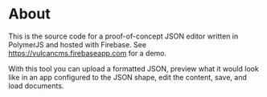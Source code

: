 # About
This is the source code for a proof-of-concept JSON editor written in PolymerJS and hosted with Firebase. See https://vulcancms.firebaseapp.com for a demo.

With this tool you can upload a formatted JSON, preview what it would look like in an app configured to the JSON shape, edit the content, save, and load documents.
